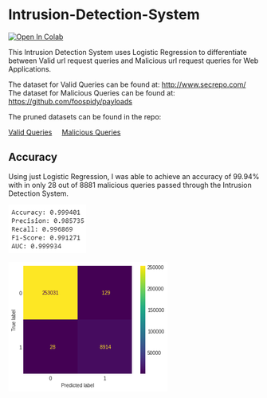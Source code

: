 # Intrusion-Detection-System


[![Open In Colab](https://colab.research.google.com/assets/colab-badge.svg)](https://colab.research.google.com/github/premnagdeo/Intrusion-Detection-System/blob/master/Intrusion-Detection-System.ipynb)



This Intrusion Detection System uses Logistic Regression to differentiate between Valid url request queries and Malicious url request queries for Web Applications.

The dataset for Valid Queries can be found at: http://www.secrepo.com/
The dataset for Malicious Queries can be found at: https://github.com/foospidy/payloads

The pruned datasets can be found in the repo:

[Valid Queries](validqueries.txt) &nbsp; &nbsp; [Malicious Queries](badqueries.txt)

## Accuracy

Using just Logistic Regression, I was able to achieve an accuracy of 99.94% with in only 28 out of 8881 malicious queries passed through the Intrusion Detection System.


![Accuracy](images/accuracy.png)

![Confusion Matrix](images/confusion_matrix.png)

